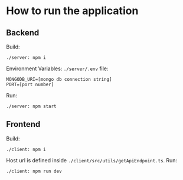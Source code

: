 # How to run the application
## Backend
Build:
```
./server: npm i
```
Environment Variables:
`./server/.env` file:
```
MONGODB_URI=[mongo db connection string]
PORT=[port number]
```
Run:
```
./server: npm start
```
## Frontend
Build:
```
./client: npm i
```
Host url is defined inside `./client/src/utils/getApiEndpoint.ts`.
Run:
```
./client: npm run dev
```
